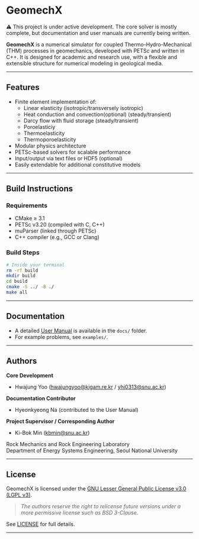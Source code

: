# GeomechX

⚠️ This project is under active development.
The core solver is mostly complete, but documentation and user manuals are currently being written.

**GeomechX** is a numerical simulator for coupled Thermo-Hydro-Mechanical (THM) processes in geomechanics, developed with PETSc and written in C++. It is designed for academic and research use, with a flexible and extensible structure for numerical modeling in geological media.

---

## Features

- Finite element implementation of:
  - Linear elasticity (isotropic/transversely isotropic) 
  - Heat conduction and convection(optional) (steady/transient)
  - Darcy flow with fluid storage (steady/transient)
  - Poroelasticiy
  - Thermoelasticity
  - Thermoporoelasticity
- Modular physics architecture
- PETSc-based solvers for scalable performance
- Input/output via text files or HDF5 (optional)
- Easily extendable for additional constitutive models

---

## Build Instructions

### Requirements

- CMake ≥ 3.1
- PETSc v3.20 (compiled with C, C++)
- muParser (linked through PETSc)
- C++ compiler (e.g., GCC or Clang)

### Build Steps

```bash
# Inside your terminal
rm -rf build
mkdir build
cd build
cmake -S ../ -B ./
make all
```

---

## Documentation

- A detailed [User Manual](./docs/User_Manual.md) is available in the `docs/` folder.
- For example problems, see `examples/`.

---

## Authors

**Core Development**
- Hwajung Yoo  (hwajungyoo@kigam.re.kr / yhj0313@snu.ac.kr)

**Documentation Contributor**
- Hyeonkyeong Na (contributed to the User Manual)

**Project Supervisor / Corresponding Author**
- Ki-Bok Min  (kbmin@snu.ac.kr)

Rock Mechanics and Rock Engineering Laboratory  
Department of Energy Systems Engineering, Seoul National University

---

## License

GeomechX is licensed under the [GNU Lesser General Public License v3.0 (LGPL v3)](https://www.gnu.org/licenses/lgpl-3.0.html).

> *The authors reserve the right to relicense future versions under a more permissive license such as BSD 3-Clause.*

See [LICENSE](./LICENSE.md) for full details.

---